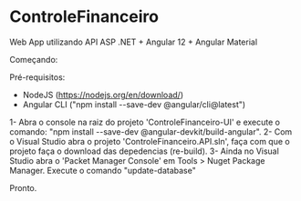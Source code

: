 # ControleFinanceiro
Web App utilizando API ASP .NET + Angular 12 + Angular Material

Começando:

Pré-requisitos:
* NodeJS (https://nodejs.org/en/download/)
* Angular CLI ("npm install --save-dev @angular/cli@latest")

1- Abra o console na raiz do projeto 'ControleFinanceiro-UI' e execute o comando: "npm install --save-dev @angular-devkit/build-angular".
2- Com o Visual Studio abra o projeto 'ControleFinanceiro.API.sln', faça com que o projeto faça o download das depedencias (re-build).
3- Ainda no Visual Studio abra o 'Packet Manager Console' em Tools > Nuget Package Manager. Execute o comando "update-database"

Pronto.
